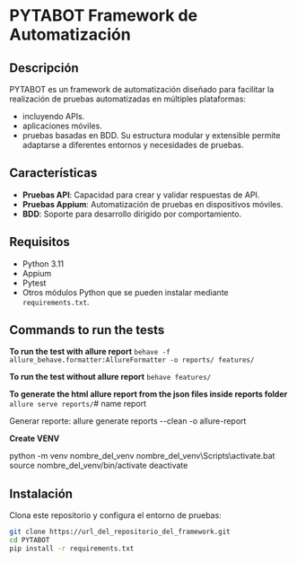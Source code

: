 # PYTABOT Framework de Automatización

## Descripción
PYTABOT es un framework de automatización diseñado para facilitar la realización de pruebas automatizadas en múltiples plataformas:
- incluyendo APIs.
- aplicaciones móviles. 
- pruebas basadas en BDD.
Su estructura modular y extensible permite adaptarse a diferentes entornos y necesidades de pruebas.


## Características
- **Pruebas API**: Capacidad para crear y validar respuestas de API.
- **Pruebas Appium**: Automatización de pruebas en dispositivos móviles.
- **BDD**: Soporte para desarrollo dirigido por comportamiento.

## Requisitos
- Python 3.11
- Appium
- Pytest
- Otros módulos Python que se pueden instalar mediante `requirements.txt`.

## **Commands to run the tests**

**To run the test with allure report**
`behave -f allure_behave.formatter:AllureFormatter -o reports/ features/`

**To run the test without allure report** `behave features/`

**To generate the html allure report from the json files inside reports folder**
`allure serve reports/`# name report

Generar reporte:   allure generate reports --clean -o allure-report 

**Create VENV**

python -m venv nombre_del_venv
nombre_del_venv\Scripts\activate.bat
source nombre_del_venv/bin/activate
deactivate


## Instalación
Clona este repositorio y configura el entorno de pruebas:
```bash
git clone https://url_del_repositorio_del_framework.git
cd PYTABOT
pip install -r requirements.txt



